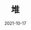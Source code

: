 ---
title: "堆"
linkTitle: "堆"
type: blog
weight: 4
date: 2021-10-17
description: >
  按照拥有钱的多少排名……哎！
---